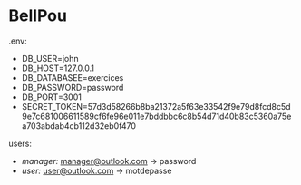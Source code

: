 # BellPou

.env:
- DB_USER=john
- DB_HOST=127.0.0.1
- DB_DATABASEE=exercices
- DB_PASSWORD=password
- DB_PORT=3001
- SECRET_TOKEN=57d3d58266b8ba21372a5f63e33542f9e79d8fcd8c5d9e7c681006611589cf6fe96e011e7bddbbc6c8b54d71d40b83c5360a75ea703abdab4cb112d32eb0f470


users:
- *manager:*
  manager@outlook.com -> password
- *user:*
  user@outlook.com -> motdepasse

